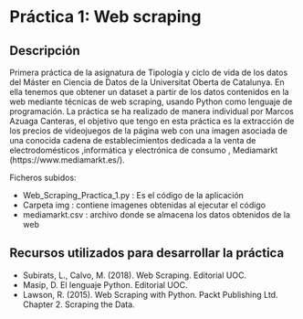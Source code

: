 <h1>Práctica 1: Web scraping</h1>
<h2>Descripción</h2>

<p>Primera práctica de la asignatura de Tipología y ciclo de vida de los datos del Máster en Ciencia de Datos de la Universitat Oberta de Catalunya. En ella tenemos que obtener un dataset a partir de los datos contenidos en la web mediante técnicas de web scraping, usando Python como lenguaje de programación. La práctica se ha realizado de manera individual por Marcos Azuaga Canteras,  el objetivo que tengo en esta práctica es la extracción de los precios de videojuegos de la página web con una imagen asociada de una conocida cadena de establecimientos dedicada a la venta de electrodomésticos ,informática y electrónica de consumo , Mediamarkt (https://www.mediamarkt.es/).</p>
Ficheros subidos:
<ul>
  <li>Web_Scraping_Practica_1.py : Es el código de la aplicación </li>
  <li>Carpeta img : contiene imagenes obtenidas al ejecutar el código</li>
  <li>mediamarkt.csv : archivo donde se almacena los datos obtenidos de la web</li>
 </ul>

<h2>Recursos utilizados para desarrollar la práctica</h2>
<ul>
<li>Subirats, L., Calvo, M. (2018). Web Scraping. Editorial UOC.</li>
<li> Masip, D. El lenguaje Python. Editorial UOC.</li>
<li>Lawson, R. (2015). Web Scraping with Python. Packt Publishing Ltd. Chapter 2. Scraping the Data.</li></ul>
